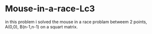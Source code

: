 # Mouse-in-a-race-Lc3

in this problem i solved the mouse in a race problam betweem 2 points, A(0,0), B(n-1,n-1) on a squart matrix.
